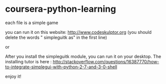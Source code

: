coursera-python-learning
========================

each file is a simple game

you can run it on this website: http://www.codeskulptor.org (you should delete the words " simpleguitk as" in the first line)

or  

After you install the simpleguitk module, you can run it on your desktop.
The installing tutor is here : <http://stackoverflow.com/questions/16387770/how-to-integrate-simplegui-with-python-2-7-and-3-0-shell>

enjoy it!

